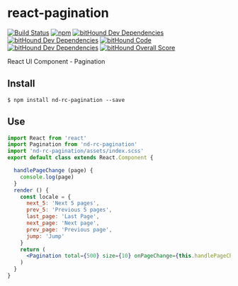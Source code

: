 # react-pagination

[![Build Status](https://travis-ci.org/kagawagao/react-pagination.svg?branch=master)](https://travis-ci.org/kagawagao/react-pagination)
[![npm](https://img.shields.io/npm/v/nd-rc-pagination.svg)](https://npmjs.org/package/nd-rc-pagination)
[![bitHound Dev Dependencies](https://www.bithound.io/github/kagawagao/react-pagination/badges/devDependencies.svg)](https://www.bithound.io/github/kagawagao/react-pagination/master/dependencies/npm)
[![bitHound Dev Dependencies](https://www.bithound.io/github/kagawagao/react-pagination/badges/devDependencies.svg)](https://www.bithound.io/github/kagawagao/react-pagination/master/dependencies/npm)
[![bitHound Code](https://www.bithound.io/github/kagawagao/react-pagination/badges/code.svg)](https://www.bithound.io/github/kagawagao/react-pagination)
[![bitHound Dev Dependencies](https://www.bithound.io/github/kagawagao/react-pagination/badges/devDependencies.svg)](https://www.bithound.io/github/kagawagao/react-pagination/master/dependencies/npm)
[![bitHound Overall Score](https://www.bithound.io/github/kagawagao/react-pagination/badges/score.svg)](https://www.bithound.io/github/kagawagao/react-pagination)

React UI Component - Pagination
## Install
```
$ npm install nd-rc-pagination --save
```
## Use
```jsx
import React from 'react'
import Pagination from 'nd-rc-pagination'
import 'nd-rc-pagination/assets/index.scss'
export default class extends React.Component {

  handlePageChange (page) {
    console.log(page)
  }
  render () {
    const locale = {
      next_5: 'Next 5 pages',
      prev_5: 'Previous 5 pages',
      last_page: 'Last Page',
      next_page: 'Next page',
      prev_page: 'Previous page',
      jump: 'Jump'
    }
    return (
      <Pagination total={500} size={10} onPageChange={this.handlePageChange} locale={locale}/>
    )
  }
}
```
